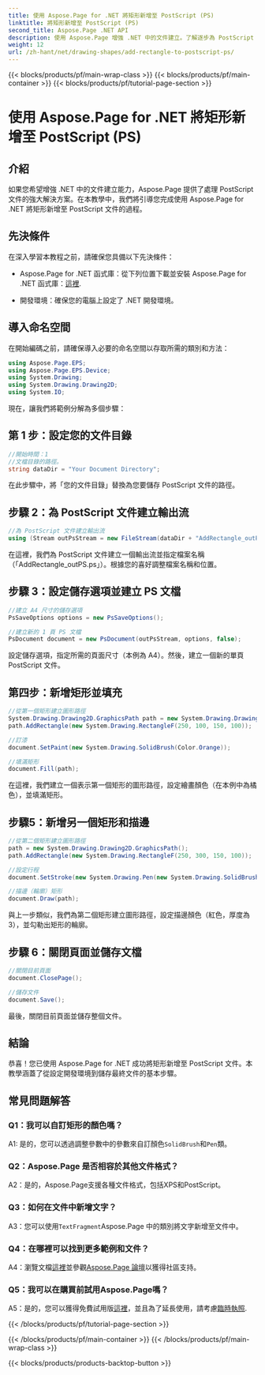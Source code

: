 ```yaml
---
title: 使用 Aspose.Page for .NET 將矩形新增至 PostScript (PS)
linktitle: 將矩形新增至 PostScript (PS)
second_title: Aspose.Page .NET API
description: 使用 Aspose.Page 增強 .NET 中的文件建立。了解逐步為 PostScript (PS) 檔案新增矩形。
weight: 12
url: /zh-hant/net/drawing-shapes/add-rectangle-to-postscript-ps/
---
```


{{< blocks/products/pf/main-wrap-class >}}
{{< blocks/products/pf/main-container >}}
{{< blocks/products/pf/tutorial-page-section >}}

# 使用 Aspose.Page for .NET 將矩形新增至 PostScript (PS)

## 介紹

如果您希望增強 .NET 中的文件建立能力，Aspose.Page 提供了處理 PostScript 文件的強大解決方案。在本教學中，我們將引導您完成使用 Aspose.Page for .NET 將矩形新增至 PostScript 文件的過程。

## 先決條件

在深入學習本教程之前，請確保您具備以下先決條件：

-  Aspose.Page for .NET 函式庫：從下列位置下載並安裝 Aspose.Page for .NET 函式庫：[這裡](https://releases.aspose.com/page/net/).

- 開發環境：確保您的電腦上設定了 .NET 開發環境。

## 導入命名空間

在開始編碼之前，請確保導入必要的命名空間以存取所需的類別和方法：

```csharp
using Aspose.Page.EPS;
using Aspose.Page.EPS.Device;
using System.Drawing;
using System.Drawing.Drawing2D;
using System.IO;
```

現在，讓我們將範例分解為多個步驟：

## 第 1 步：設定您的文件目錄

```csharp
//開始時間：1
//文檔目錄的路徑。
string dataDir = "Your Document Directory";
```

在此步驟中，將「您的文件目錄」替換為您要儲存 PostScript 文件的路徑。

## 步驟 2：為 PostScript 文件建立輸出流

```csharp
//為 PostScript 文件建立輸出流
using (Stream outPsStream = new FileStream(dataDir + "AddRectangle_outPS.ps", FileMode.Create))
```

在這裡，我們為 PostScript 文件建立一個輸出流並指定檔案名稱（「AddRectangle_outPS.ps」）。根據您的喜好調整檔案名稱和位置。

## 步驟 3：設定儲存選項並建立 PS 文檔

```csharp
//建立 A4 尺寸的儲存選項
PsSaveOptions options = new PsSaveOptions();

//建立新的 1 頁 PS 文檔
PsDocument document = new PsDocument(outPsStream, options, false);
```

設定儲存選項，指定所需的頁面尺寸（本例為 A4）。然後，建立一個新的單頁 PostScript 文件。

## 第四步：新增矩形並填充

```csharp
//從第一個矩形建立圖形路徑
System.Drawing.Drawing2D.GraphicsPath path = new System.Drawing.Drawing2D.GraphicsPath();
path.AddRectangle(new System.Drawing.RectangleF(250, 100, 150, 100));

//訂漆
document.SetPaint(new System.Drawing.SolidBrush(Color.Orange));

//填滿矩形
document.Fill(path);
```

在這裡，我們建立一個表示第一個矩形的圖形路徑，設定繪畫顏色（在本例中為橘色），並填滿矩形。

## 步驟5：新增另一個矩形和描邊

```csharp
//從第二個矩形建立圖形路徑
path = new System.Drawing.Drawing2D.GraphicsPath();
path.AddRectangle(new System.Drawing.RectangleF(250, 300, 150, 100));

//設定行程
document.SetStroke(new System.Drawing.Pen(new System.Drawing.SolidBrush(Color.Red), 3));

//描邊（輪廓）矩形
document.Draw(path);
```

與上一步類似，我們為第二個矩形建立圖形路徑，設定描邊顏色（紅色，厚度為3），並勾勒出矩形的輪廓。

## 步驟 6：關閉頁面並儲存文檔

```csharp
//關閉目前頁面
document.ClosePage();

//儲存文件
document.Save();
```

最後，關閉目前頁面並儲存整個文件。

## 結論

恭喜！您已使用 Aspose.Page for .NET 成功將矩形新增至 PostScript 文件。本教學涵蓋了從設定開發環境到儲存最終文件的基本步驟。

## 常見問題解答

### Q1：我可以自訂矩形的顏色嗎？

A1: 是的，您可以透過調整參數中的參數來自訂顏色`SolidBrush`和`Pen`類。

### Q2：Aspose.Page 是否相容於其他文件格式？

A2：是的，Aspose.Page支援各種文件格式，包括XPS和PostScript。

### Q3：如何在文件中新增文字？

 A3：您可以使用`TextFragment`Aspose.Page 中的類別將文字新增至文件中。

### Q4：在哪裡可以找到更多範例和文件？

 A4：瀏覽文檔[這裡](https://reference.aspose.com/page/net/)並參觀[Aspose.Page 論壇](https://forum.aspose.com/c/page/39)以獲得社區支持。

### Q5：我可以在購買前試用Aspose.Page嗎？

 A5：是的，您可以獲得免費試用版[這裡](https://releases.aspose.com/)，並且為了延長使用，請考慮[臨時執照](https://purchase.aspose.com/temporary-license/).

{{< /blocks/products/pf/tutorial-page-section >}}

{{< /blocks/products/pf/main-container >}}
{{< /blocks/products/pf/main-wrap-class >}}

{{< blocks/products/products-backtop-button >}}
